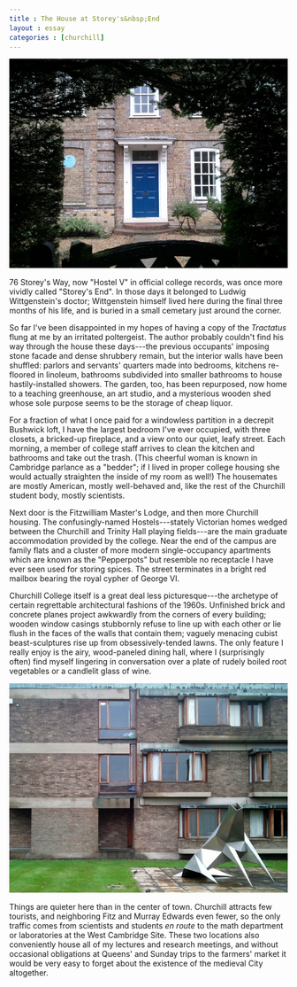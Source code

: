 ```yaml
---
title : The House at Storey's&nbsp;End
layout : essay
categories : [churchill]
---
```


<img src="../attachments/storeys-end-1.jpg" />

76 Storey's Way, now "Hostel V" in official college records, was once more
vividly called "Storey's End". In those days it belonged to Ludwig
Wittgenstein's doctor; Wittgenstein himself lived here during the final three
months of his life, and is buried in a small cemetary just around the corner.

So far I've been disappointed in my hopes of having a copy of the _Tractatus_
flung at me by an irritated poltergeist. The author probably couldn't find his
way through the house these days---the previous occupants' imposing stone facade
and dense shrubbery remain, but the interior walls have been shuffled: parlors
and servants' quarters made into bedrooms, kitchens re-floored in linoleum,
bathrooms subdivided into smaller bathrooms to house hastily-installed showers.
The garden, too, has been repurposed, now home to a teaching greenhouse, an art
studio, and a mysterious wooden shed whose sole purpose seems to be the storage
of cheap liquor.

For a fraction of what I once paid for a windowless partition in a decrepit
Bushwick loft, I have the largest bedroom I've ever occupied, with three
closets, a bricked-up fireplace, and a view onto our quiet, leafy street. Each
morning, a member of college staff arrives to clean the kitchen and bathrooms
and take out the trash. (This cheerful woman is known in Cambridge parlance as a
"bedder"; if I lived in proper college housing she would actually straighten the
inside of my room as well!) The housemates are mostly American, mostly
well-behaved and, like the rest of the Churchill student body, mostly
scientists.

Next door is the Fitzwilliam Master's Lodge, and then more Churchill housing.
The confusingly-named Hostels---stately Victorian homes wedged between the
Churchill and Trinity Hall playing fields---are the main graduate accommodation
provided by the college. Near the end of the campus are family flats and a
cluster of more modern single-occupancy apartments which are known as the
"Pepperpots" but resemble no receptacle I have ever seen used for storing
spices. The street terminates in a bright red mailbox bearing the royal cypher
of George VI.

Churchill College itself is a great deal less picturesque---the archetype of
certain regrettable architectural fashions of the 1960s. Unfinished brick and
concrete planes project awkwardly from the corners of every building; wooden
window casings stubbornly refuse to line up with each other or lie flush in the
faces of the walls that contain them; vaguely menacing cubist beast-sculptures
rise up from obsessively-tended lawns. The only feature I really enjoy is the
airy, wood-paneled dining hall, where I (surprisingly often) find myself
lingering in conversation over a plate of rudely boiled root vegetables or a
candlelit glass of wine.

<img src="../attachments/storeys-end-2.jpg" />

Things are quieter here than in the center of town. Churchill attracts few
tourists, and neighboring Fitz and Murray Edwards even fewer, so the only
traffic comes from scientists and students _en route_ to the math department or
laboratories at the West Cambridge Site. These two locations also conveniently
house all of my lectures and research meetings, and without occasional
obligations at Queens' and Sunday trips to the farmers' market it would be very
easy to forget about the existence of the medieval City altogether.
